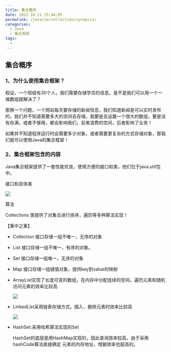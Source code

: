 ```yaml
---
title: 集合概序
date: 2021-10-21 15:44:05
permalink: /java/se/collection/synopsis/
categories: 
  - Java
  - 集合框架
tags: 
  - 
---
```



## 集合概序

### 1、为什么使用集合框架？

假设，一个班级有30个人，我们需要存储学员的信息，是不是我们可以用一个一维数组就解决了？

那换一个问题，一个网站每天要存储的新闻信息，我们知道新闻是可以实时发布的，我们并不知道需要多大的空间去存储，我要是去设置一个很大的数组，要是没有存满，或者不够用，都会影响我们，前者浪费的空间，后者影响了业务！

如果并不知道程序运行时会需要多少对象，或者需要更复杂的方式存储对象，那我们就可以使用Java的集合框架！

### 2、集合框架包含的内容

 Java集合框架提供了一套性能优良，使用方便的接口和类，他们位于java.util包中。

接口和具体类

![](https://fastly.jsdelivr.net/gh/Kele-Bingtang/static/img/Java集合/20211024143713.png)

算法

Collections 类提供了对集合进行排序，遍历等多种算法实现！

【重中之重】

- Collection 接口存储一组不唯一，无序的对象

- List 接口存储一组不唯一，有序的对象。

- Set 接口存储一组唯一，无序的对象

- Map 接口存储一组键值对象，提供key到value的映射

- ArrayList实现了长度可变的数组，在内存中分配连续的空间。遍历元素和随机访问元素的效率比较高

  
  ![](https://fastly.jsdelivr.net/gh/Kele-Bingtang/static/img/Java集合/20211024144026.png)
  

- LinkedList采用链表存储方式。插入、删除元素时效率比较高

  ![](https://fastly.jsdelivr.net/gh/Kele-Bingtang/static/img/Java集合/20211024144045.png)

- HashSet:采用哈希算法实现的Set

  HashSet的底层是用HashMap实现的，因此查询效率较高，由于采用hashCode算法直接确定 元素的内存地址，增删效率也挺高的。

  